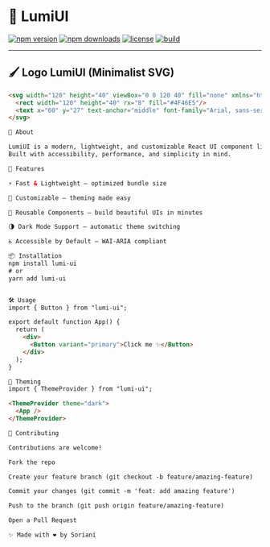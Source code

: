 # 🌟 LumiUI

[![npm version](https://img.shields.io/npm/v/lumi-ui?color=blue&style=for-the-badge)](https://www.npmjs.com/package/lumi-ui)
[![npm downloads](https://img.shields.io/npm/dt/lumi-ui?color=green&style=for-the-badge)](https://www.npmjs.com/package/lumi-ui)
[![license](https://img.shields.io/badge/license-MIT-purple?style=for-the-badge)](./LICENSE)
[![build](https://img.shields.io/badge/build-passing-brightgreen?style=for-the-badge)](#)

---

## 🖌️ Logo LumiUI (Minimalist SVG)

```html
<svg width="120" height="40" viewBox="0 0 120 40" fill="none" xmlns="http://www.w3.org/2000/svg">
  <rect width="120" height="40" rx="8" fill="#4F46E5"/>
  <text x="60" y="27" text-anchor="middle" font-family="Arial, sans-serif" font-size="18" fill="white">LumiUI</text>
</svg>

🌟 About

LumiUI is a modern, lightweight, and customizable React UI component library designed to make your development faster and your interfaces cleaner.
Built with accessibility, performance, and simplicity in mind.

🚀 Features

⚡ Fast & Lightweight – optimized bundle size

🎨 Customizable – theming made easy

🧩 Reusable Components – build beautiful UIs in minutes

🌗 Dark Mode Support – automatic theme switching

♿ Accessible by Default – WAI-ARIA compliant

📦 Installation
npm install lumi-ui
# or
yarn add lumi-ui


🛠️ Usage
import { Button } from "lumi-ui";

export default function App() {
  return (
    <div>
      <Button variant="primary">Click me ✨</Button>
    </div>
  );
}

🎨 Theming
import { ThemeProvider } from "lumi-ui";

<ThemeProvider theme="dark">
  <App />
</ThemeProvider>

🤝 Contributing

Contributions are welcome!

Fork the repo

Create your feature branch (git checkout -b feature/amazing-feature)

Commit your changes (git commit -m 'feat: add amazing feature')

Push to the branch (git push origin feature/amazing-feature)

Open a Pull Request

✨ Made with ❤️ by Soriani
